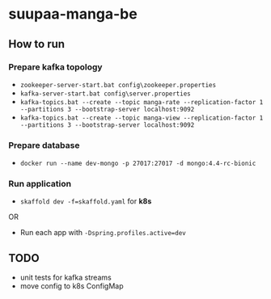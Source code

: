 # suupaa-manga-be

## How to run

### Prepare kafka topology
 - `zookeeper-server-start.bat config\zookeeper.properties`
 - `kafka-server-start.bat config\server.properties`
 - `kafka-topics.bat --create --topic manga-rate --replication-factor 1 --partitions 3 --bootstrap-server localhost:9092`
 - `kafka-topics.bat --create --topic manga-view --replication-factor 1 --partitions 3 --bootstrap-server localhost:9092`

### Prepare database
 - `docker run --name dev-mongo -p 27017:27017 -d mongo:4.4-rc-bionic`
 
### Run application 
 - `skaffold dev -f=skaffold.yaml` for **k8s**
 
 OR
 - Run each app with `-Dspring.profiles.active=dev`


 
## TODO
 - unit tests for kafka streams
 - move config to k8s ConfigMap
